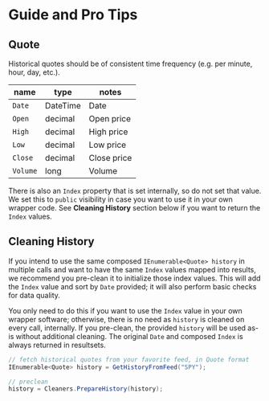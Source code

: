 ﻿# Guide and Pro Tips

## Quote

Historical quotes should be of consistent time frequency (e.g. per minute, hour, day, etc.).

| name | type | notes
| -- |-- |--
| `Date` | DateTime | Date
| `Open` | decimal | Open price
| `High` | decimal | High price
| `Low` | decimal | Low price
| `Close` | decimal | Close price
| `Volume` | long | Volume

There is also an `Index` property that is set internally, so do not set that value.  We set this to `public` visibility in case you want to use it in your own wrapper code.  See **Cleaning History** section below if you want to return the `Index` values.

## Cleaning History

If you intend to use the same composed `IEnumerable<Quote> history` in multiple calls and want to have the same `Index` values mapped into results, we recommend you pre-clean it to initialize those index values.  This will add the `Index` value and sort by `Date` provided; it will also perform basic checks for data quality.

You only need to do this if you want to use the `Index` value in your own wrapper software; otherwise, there is no need as `history` is cleaned on every call, internally.  If you pre-clean, the provided `history` will be used as-is without additional cleaning.  The original `Date` and composed `Index` is always returned in resultsets.

``` C#
// fetch historical quotes from your favorite feed, in Quote format
IEnumerable<Quote> history = GetHistoryFromFeed("SPY");

// preclean
history = Cleaners.PrepareHistory(history);
```
